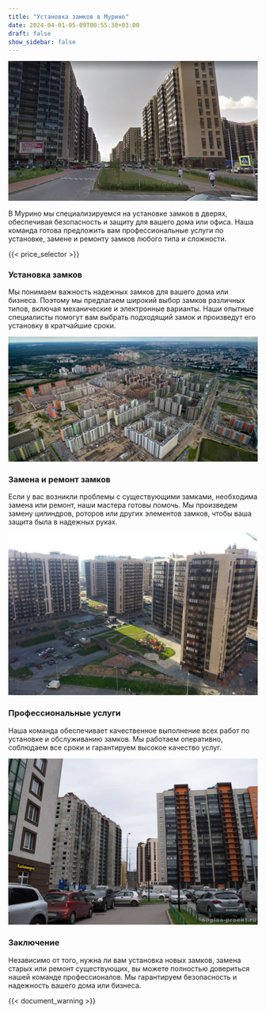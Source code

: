 ```yaml
---
title: "Установка замков в Мурино"
date: 2024-04-01-05-09T00:55:30+03:00
draft: false
show_sidebar: false
---
```


![Установка замков в Мурино](Murino1.jpg)

В Мурино мы специализируемся на установке замков в дверях, обеспечивая безопасность и защиту для вашего дома или офиса. Наша команда готова предложить вам профессиональные услуги по установке, замене и ремонту замков любого типа и сложности.

{{< price_selector >}}

### Установка замков

Мы понимаем важность надежных замков для вашего дома или бизнеса. Поэтому мы предлагаем широкий выбор замков различных типов, включая механические и электронные варианты. Наши опытные специалисты помогут вам выбрать подходящий замок и произведут его установку в кратчайшие сроки.

![Установка замков в Мурино](Murino2.jpg)

### Замена и ремонт замков

Если у вас возникли проблемы с существующими замками, необходима замена или ремонт, наши мастера готовы помочь. Мы произведем замену цилиндров, роторов или других элементов замков, чтобы ваша защита была в надежных руках.

![Установка замков в Мурино](Murino3.jpg)

### Профессиональные услуги

Наша команда обеспечивает качественное выполнение всех работ по установке и обслуживанию замков. Мы работаем оперативно, соблюдаем все сроки и гарантируем высокое качество услуг.

![Установка замков в Мурино](Murino4.jpg)

### Заключение

Независимо от того, нужна ли вам установка новых замков, замена старых или ремонт существующих, вы можете полностью довериться нашей команде профессионалов. Мы гарантируем безопасность и надежность вашего дома или бизнеса.

{{< document_warning >}}